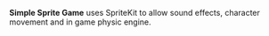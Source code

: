 **Simple Sprite Game** uses SpriteKit to allow sound effects, character movement and in game physic engine. 
